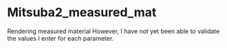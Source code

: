 # Mitsuba2_measured_mat
Rendering measured material
However, I have not yet been able to validate the values I enter for each parameter.

